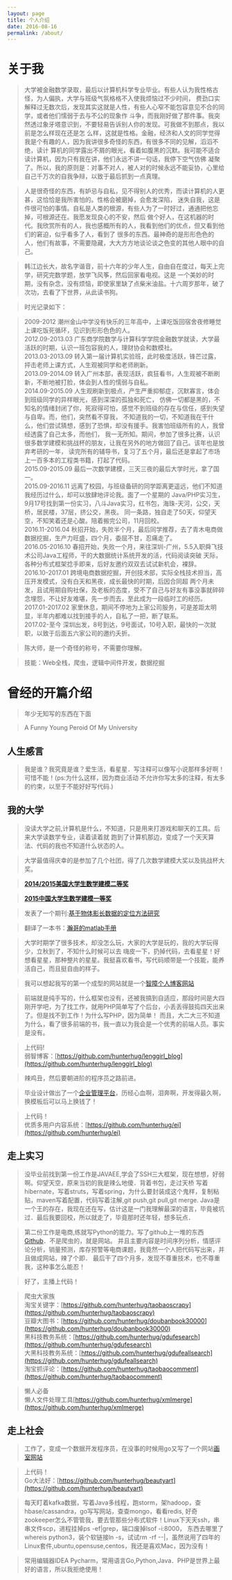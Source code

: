 ```yaml
---
layout: page
title: 个人介绍
date: 2016-08-16
permalink: /about/
---
```


# 关于我

>大学被金融数学录取，最后以计算机科学专业毕业。有些人认为我性格古怪，为人偏执，大学与班级气氛格格不入使我烦恼过不少时间，
费劲口实解释过无数次后，发现其实这就是人性，有些人心窄不能包容意见不合的同学，或者他们懦弱于去与不公的现象作
斗争，而我刚好做了那件事。我突然透过象牙塔意识到，不要轻易告诉别人你的发现。可我做不到那点，我以前是怎么样现在还是怎
么样，这就是性格。金融，经济和人文的同学觉得我是个有趣的人，因为我讲很多奇怪的东西，有很多不同的见解，滔滔不绝，读计
算机的同学露出不屑的眼光，看着如腹黑的沉默。我可能不适合读计算机，因为只有我在讲，他们永远不讲一句话，我停下空气仿佛
凝聚了。所以，我的原则是：对事不对人，被人对的时候永远不能妥协，心里给自己千万次的自我争辩，以致于最后抓到一点真理。

>人是很奇怪的东西，有妒忌与自私，见不得别人的优秀，而读计算机的人更甚，这恰恰是我所害怕的。性格会被磨掉，会愈发深陷，
迷失自我，这是件很可怕的事情。自私是人类的根源，有些人为了一时好过，通通把他忘掉，可根源还在。我愿发现良心的不安，然后
做个好人，在这机器的时代。我欣赏所有的人，我也感概所有的人，我看到他们的优点，但又看到他们的窘迫，似乎看多了人，看到了
很多的东西。最神奇的是形形色色的人，他们有故事，不需要隐藏，大大方方地谈论谈之色变的其他人眼中的自己。

>韩江边长大，故名字谐音，前十六年的少年人生，自由自在度过，每天上完学，研究完数学题，放学飞风筝，然后回家看电视。这是
一个美妙的时期，没有杂念，没有烦恼，即使家里缺了点柴米油盐。十六周岁那年，破了次功，去看了下世界，从此读书狗。

>时光记录如下：

>2009-2012  潮州金山中学没有快乐的三年高中，上课吃饭回宿舍夜修睡觉上课吃饭死循环，见识到形形色色的人。<br/>
>2012.09-2013.03  广东商学院数学与计算科学学院金融数学就读，大学最活跃的时期，认识一班包容我的人，理财协会和数模社。<br/>
>2013.03-2013.09  转入第一届计算机实验班，此时极度活跃，锋芒过露，抨击老师上课方式，人生观被同学和老师刷新。<br/>
>2013.09-2014.09  转入广州本部，表现活跃，疯狂看书，人生观被不断刷新，不断地被打脸，体会到人性的懦弱与自私。<br/>
>2014.09-2015.09  人生观刷新到极点，产生严重抑郁症，沉默寡言，体会到班级同学的异样眼光，感到深深的孤独和死亡，
仿佛一切都是黑的，不知名的情绪封闭了你，死寂得可怕，感觉不到班级的存在与信任，感到失望与自卑。而，他们，突然看不穿我，
不知道我的一切，不知道我在干什么，他们尝试猜想，感到了恐惧，却没有援手。我害怕班级所有的人，我曾经透露了自己太多，而他们，
我一无所知。期间，参加了很多比赛，认识很多数学建模和挑战杯的朋友，让我在另外的地方做回了自己。该年也是放弃考研的一年，
读完所有的辅导书，复习了五个月，最后还是拿起了市场上一百多本的工程类书籍，打起了代码。<br/>
>2015.09-2015.09 最后一次数学建模，三天三夜的最后大学时光，拿了国一。<br/>
>2015.09-2016.11 远离了校园，与班级备研的同学距离更遥远，他们不知道我经历过什么，却可以放肆地评论我。面了一个星期的
Java/PHP实习生，9月17号找到第一份实习，八斗Java实习，红书包，海珠-天河，公交，天桥，居民楼，37层，挤公交，黑夜。
同一条路，独自走了50天，仰望天空，不知笑着还是心酸。陪着搬完公司，11月回校。<br/>
>2016.11-2016.04 秋招开始，失败半个月，最后同学推荐，去了青木电商做数据挖掘，生产力旺盛，四个月，委屈不甘，忍痛走了。<br/>
>2016.05-2016.10 春招开始，失败一个月，来往深圳-广州，5.5入职舜飞技术公司Java工程师，干的大数据统计系统开发的活，代码阅读突破
天际，各种分布式框架捻手即来，后好友邀约双双去试试新机会，裸辞。<br/>
>2016.10-2017.01 跨境电商数据挖掘，开创技术部，实际全栈技术担当，高压开发模式，没有白天和黑夜，成长最快的时期，后因合同超
两个月未发，且试用期自购社保，及老板的态度，受不了自己与好友有事没事就碎碎念埋怨，不让好友难堪，先一步而去，至此成为一段临时工的经历。<br/>
>2017.01-2017.02 家里休息，期间不停地为上家公司服务，可是差距太明显，半年内都难以找到接手的人，自私了一把，断了联系。<br/>
>2017.02-至今  深圳出发，8号到达，9号面试，10号入职，最快的一次就职，以致于后面五六家公司的邀约夭折。<br/>

>陈大师，是一个奇怪的称号，不需要你理解。

>技能：Web全栈，爬虫，逻辑中间件开发，数据挖掘

# 曾经的开篇介绍
>年少无知写的东西在下面

>A Funny Young Peroid Of My University

## 人生感言

>我是谁？我究竟是谁？爱生活，看星星．写注释可以像写小说那样多好啊！可惜不能！(ps:为什么这样，因为商业活动
不允许你写太多的注释，有太多的约束，以至于不能好好写代码.)

## 我的大学
>没读大学之前,计算机是什么，不知道，只是用来打游戏和聊天的工具。后来大学读数学专业，读着读着就
跑到了计算机那边，变成了一个天天算法、代码的我也不知道什么状态的人。

>大学最值得庆幸的是参加了几个社团，得了几次数学建模大奖以及挑战杯大奖。

>**[2014/2015美国大学生数学建模二等奖](http://mcm.gdufe.edu.cn/)**

>**[2015中国大学生数学建模一等奖](http://www.mathapply.cn/Study/question/qid/341)**


>发表了一个期刊:[基于物体影长数据的定位方法研究 ](http://s.wanfangdata.com.cn/Paper.aspx?q=%e4%bd%9c%e8%80%85%3a%22%e9%99%88%e9%94%a6%e7%80%9a%22)

>翻译了一本书：[瀚哥的matlab手册](http://www.lenggirl.com/matlab.pdf)

>大学时期学了很多技术，却没怎么玩，大家的大学是玩的，我的大学玩得少，立秋到了，不知什么时候可以去
嗨皮一下，扔掉代码，去看星星！好想看星星，那种整片的星星。我挺喜欢看书，写代码顺带是一个技能，能养活自己，而且挺自由的样子。

>我可以想起我写的第一个成型的网站就是一个[智障个人博客网站](http://php.lenggirl.com/)

>前端就是纯手写的，什么框架也没有，还被我搞到自适应，那段时间是大四刚开学吧，为了找工作，就用PHP简单写了个后台，小丢丢得鼓捣四天出来了。但是找不到工作！为什么写PHP，因为简单！
而且，大二大三不知道为什么，看了很多前端的书，我一直以为我会是一个优秀的前端人员。事实是没有。

>上代码!<br/>
弱智博客：[https://github.com/hunterhug/lenggirl_blog](https://github.com/hunterhug/lenggirl_blog)

>辣鸡丑，然后要朝进阶的程序员之路前进。

>毕业设计做出了一个[企业管理平台](http://ei.lenggirl.com/)，历经心血啊，泪奔啊，开发得最久啊，换模板后可以马上换钱了！

>上代码！<br/>
>优质多用户内容系统：[https://github.com/hunterhug/ei](https://github.com/hunterhug/ei)

## 走上实习
>没毕业前找到第一份工作是JAVAEE,学会了SSH三大框架，现在想想，好弱啊。仰望天空，原来当初的我是辣么地傻．背着书包，走过天桥
写着hibernate，写着struts，写着spring，为什么要封装成这个鬼样，复制粘贴，maven写着配置，代码写着注解,git push,git pull,git merge.
Java是一个王的存在，我现在还在写，估计这是一门我理解最深的语言，毕竟被坑过．最后我要回校，所以就走了，毕竟那时还年轻，想多玩点．

>第二份工作是电商,练就写Python的能力。写了github上一堆的东西[Github](https://www.github.com/hunterhug)．不是爬虫的，就是网站。
并且主要内容是时间序列分析，情感评论分析，销量预测，库存预警等电商课题，我竟然一个人把代码写出来，并且做成网站，辣了个即．
最后干了四个月多，发现不尊重技术，也不尊重我，这种事怎么能忍！

>好了，主播上代码！

> 爬虫大家族<br/>
>淘宝关键字：[https://github.com/hunterhug/taobaoscrapy](https://github.com/hunterhug/taobaoscrapy)<br/>
>豆瓣大图书：[https://github.com/hunterhug/doubanbook30000](https://github.com/hunterhug/doubanbook30000)<br/>
>黑科技教务系统：[https://github.com/hunterhug/gdufesearch](https://github.com/hunterhug/gdufesearch)<br/>
>大黑科技教务系统：[https://github.com/hunterhug/gdufeallsearch](https://github.com/hunterhug/gdufeallsearch)<br/>
>淘宝抓评论：[https://github.com/hunterhug/taobaocomment](https://github.com/hunterhug/taobaocomment)<br/>

>懒人必备<br/>
>懒人文件处理工具[https://github.com/hunterhug/xmlmerge](https://github.com/hunterhug/xmlmerge)

## 走上社会
>工作了，变成一个数据开发程序员，在没事的时候用go又写了一个网站[画室网站](http://beauty.lenggirl.com/)

>上代码！<br/>
>Go大法好：[https://github.com/hunterhug/beautyart](https://github.com/hunterhug/beautyart)

>每天盯着kafka数据，写着Java多线程，跑storm，架hadoop，查hbase/cassandra，go写写网站，查查mongo，看看redis,
好奇zookeeper怎么不管管我，要去管那些分布式软件！Linux下天天ssh，串串文件scp，进程挂掉ps -ef|grep，端口废掉lsof -i:8000，
东西去哪里了whereis python3，装个软链接ln -s，试试rm -rf --|，虽然说用了四年的Linux套件,ubuntu,opensuse,centos，我还是喜欢Mac，因为没有！

>常用编辑器IDEA Pycharm，常用语言Go,Python,Java．PHP是世界上最好的语言，所以我拒绝使用！

<img alt="" src="/img/mylove.jpg" />